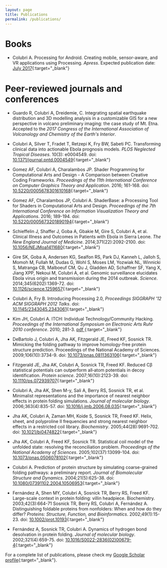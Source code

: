 ```yaml
---
layout: page
title: Publications
permalink: /publications/
---
```


Books
=====
* Colubri A. Processing for Android. Creating mobile, sensor-aware, and VR applications using Processing. _Apress_. Expected publication date: [July 2017](http://www.apress.com/9781484227183){:target="_blank"}

Peer-reviewed journals and conferences
======================================
* Guardo R, Colubri A, Dreidemie, C. Integrating spatial earthquake distribution and 3D modelling analysis in a customizable GIS for a new perspective in volcano preliminary imaging: the case study of Mt. Etna. Accepted to the _2017 Congress of the International Association of Volcanology and Chemistry of the Earth's Interior_.

* Colubri A, Silver T, Fradet T, Retzepi K, Fry BW, Sabeti PC. Transforming clinical data into actionable Ebola prognosis models. _PLOS Neglected Tropical Diseases_. 10(3): e0004549. doi: [10.1371/journal.pntd.0004549](https://doi.org/10.1371/journal.pntd.0004549){:target="_blank"}

* Gomez AF, Colubri A, Charalambos JP. Shader Programming for Computational Arts and Design - A Comparison between Creative Coding Frameworks. _Proceedings of the 11th International Conference on Computer Graphics Theory and Application_. 2016; 161-168. doi: [10.5220/0005678301610168](https://doi.org/10.5220/0005678301610168){:target="_blank"}

* Gomez AF, Charalambos JP, Colubri A. ShaderBase: a Processing Tool for Shaders in Computational Arts and Design. _Proceedings of the 7th International Conference on Information Visualization Theory and Applications_. 2016; 189-194. doi: [10.5220/0005673201890194](https://doi.org/10.5220/0005673201890194){:target="_blank"}

* Schieffelin J, Shaffer J, Goba A, Gbakie M, Gire S, Colubri A, et al. Clinical Illness and Outcomes in Patients with Ebola in Sierra Leone. _The New England Journal of Medicine_. 2014;371(22):2092-2100. doi: [10.1056/NEJMoa1411680](https://doi.org/10.1056/NEJMoa1411680){:target="_blank"}

* Gire SK, Goba A, Andersen KG, Sealfon RS, Park DJ, Kanneh L, Jalloh S, Momoh M, Fullah M, Dudas G, Wohl S, Moses LM, Yozwiak NL, Winnicki S, Matranga CB, Malboeuf CM, Qu J, Gladden AD, Schaffner SF, Yang X, Jiang XPP, Nekoui M, Colubri A, et al. Genomic surveillance elucidates Ebola virus origin and transmission during the 2014 outbreak. _Science_. 2014;345(6202):1369-72. doi: [10.1126/science.1259657](https://doi.org/10.1126/science.1259657){:target="_blank"}

* Colubri A, Fry B. Introducing Processing 2.0, _Proceedings SIGGRAPH '12 ACM SIGGRAPH 2012 Talks_. doi: [10.1145/2343045.2343061](https://doi.org/10.1145/2343045.2343061){:target="_blank"}

* Kim JH, Colubri A. ITCH: Individual Technology/Community Hacking. _Proceedings of the International Symposium on Electronic Arts Ruhr 2010 conference_. 2010; 281-3. [pdf ](http://www.isea2010ruhr.org/files/redaktion/pdf/isea2010_proceedings_p27_kim_colubri.pdf){:target="_blank"}

* DeBartolo J, Colubri A, Jha AK, Fitzgerald JE, Freed KF, Sosnick TR. Mimicking the folding pathway to improve homology-free protein structure prediction. Proceedings of the National Academy of Sciences. 2009;106(10):3734-9. doi: [10.1073/pnas.0811363106](https://doi.org/10.1073/pnas.0811363106){:target="_blank"}

* Fitzgerald JE, Jha AK, Colubri A, Sosnick TR, Freed KF. Reduced Cβ statistical potentials can outperform all‐atom potentials in decoy identification. _Protein science_. 2007;16(10):2123-39. doi: [10.1110/ps.072939707](https://doi.org/10.1110/ps.072939707){:target="_blank"}

* Colubri A, Jha AK, Shen M-y, Sali A, Berry RS, Sosnick TR, et al. Minimalist representations and the importance of nearest neighbor effects in protein folding simulations. _Journal of molecular biology_. 2006;363(4):835-57. doi: [10.1016/j.jmb.2006.08.035](https://doi.org/10.1016/j.jmb.2006.08.035){:target="_blank"}

* Jha AK, Colubri A, Zaman MH, Koide S, Sosnick TR, Freed KF. Helix, sheet, and polyproline II frequencies and strong nearest neighbor effects in a restricted coil library. _Biochemistry_. 2005;44(28):9691-702. doi: [10.1021/bi0474822](https://doi.org/10.1021/bi0474822){:target="_blank"}

* Jha AK, Colubri A, Freed KF, Sosnick TR. Statistical coil model of the unfolded state: resolving the reconciliation problem. _Proceedings of the National Academy of Sciences_. 2005;102(37):13099-104. doi: [10.1073/pnas.0506078102](https://doi.org/10.1073/pnas.0506078102){:target="_blank"}

* Colubri A. Prediction of protein structure by simulating coarse-grained folding pathways: a preliminary report. _Journal of Biomolecular Structure and Dynamics_. 2004;21(5):625-38. doi: [10.1080/07391102.2004.10506953](https://doi.org/10.1080/07391102.2004.10506953){:target="_blank"}

* Fernández A, Shen MY, Colubri A, Sosnick TR, Berry RS, Freed KF. Large-scale context in protein folding: villin headpiece. Biochemistry. 2003;42(3):664-71
Sosnick TR, Berry RS, Colubri A, Fernández A. Distinguishing foldable proteins from nonfolders: When and how do they differ? _Proteins: Structure, Function, and Bioinformatics_. 2002;49(1):15-23. doi: [10.1002/prot.10193](https://doi.org/10.1002/prot.10193){:target="_blank"}

* Fernández A, Sosnick TR, Colubri A. Dynamics of hydrogen bond desolvation in protein folding. _Journal of molecular biology_. 2002;321(4):659-75. doi: [10.1016/S0022-2836(02)00679-4](https://doi.org/10.1016/S0022-2836(02)00679-4){:target="_blank"}

For a complete list of publications, please check my [Google Scholar profile](https://scholar.google.com/citations?user=wvvJioMAAAAJ&hl=en){:target="_blank"}.